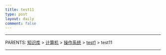 ```yaml
---
title: test11
type: post
layout: daily
comment: false
---
```


---

PARENTS: [知识库](/gknows/wiki) > [计算机](/gknows/计算机) > [操作系统](/gknows/操作系统) > [test1](/gknows/test1) > test11



---

